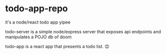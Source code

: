 # todo-app-repo
it's a node/react todo app yipee


todo-server is a simple node/express server that exposes api endpoints and manipulates a POJO db of doom

todo-app is a react app that presents a todo list. :blush:

